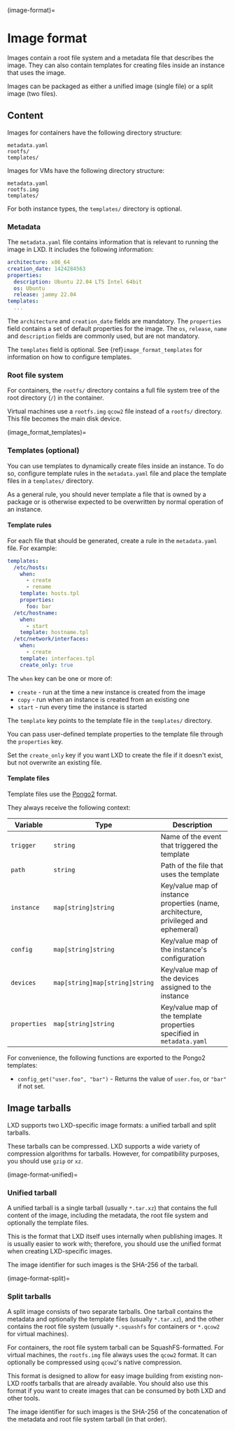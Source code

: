 (image-format)=
# Image format

Images contain a root file system and a metadata file that describes the image.
They can also contain templates for creating files inside an instance that uses the image.

Images can be packaged as either a unified image (single file) or a split image (two files).

## Content

Images for containers have the following directory structure:

```
metadata.yaml
rootfs/
templates/
```

Images for VMs have the following directory structure:

```
metadata.yaml
rootfs.img
templates/
```

For both instance types, the `templates/` directory is optional.

### Metadata

The `metadata.yaml` file contains information that is relevant to running the image in LXD.
It includes the following information:

```yaml
architecture: x86_64
creation_date: 1424284563
properties:
  description: Ubuntu 22.04 LTS Intel 64bit
  os: Ubuntu
  release: jammy 22.04
templates:
  ...
```

The `architecture` and `creation_date` fields are mandatory.
The `properties` field contains a set of default properties for the image.
The `os`, `release`, `name` and `description` fields are commonly used, but are not mandatory.

The `templates` field is optional.
See {ref}`image_format_templates` for information on how to configure templates.

### Root file system

For containers, the `rootfs/` directory contains a full file system tree of the root directory (`/`) in the container.

Virtual machines use a `rootfs.img` `qcow2` file instead of a `rootfs/` directory.
This file becomes the main disk device.

(image_format_templates)=
### Templates (optional)

You can use templates to dynamically create files inside an instance.
To do so, configure template rules in the `metadata.yaml` file and place the template files in a `templates/` directory.

As a general rule, you should never template a file that is owned by a package or is otherwise expected to be overwritten by normal operation of an instance.

#### Template rules

For each file that should be generated, create a rule in the `metadata.yaml` file.
For example:

```yaml
templates:
  /etc/hosts:
    when:
      - create
      - rename
    template: hosts.tpl
    properties:
      foo: bar
  /etc/hostname:
    when:
      - start
    template: hostname.tpl
  /etc/network/interfaces:
    when:
      - create
    template: interfaces.tpl
    create_only: true
```

The `when` key can be one or more of:

- `create` - run at the time a new instance is created from the image
- `copy` - run when an instance is created from an existing one
- `start` - run every time the instance is started

The `template` key points to the template file in the `templates/` directory.

You can pass user-defined template properties to the template file through the `properties` key.

Set the `create_only` key if you want LXD to create the file if it doesn't exist, but not overwrite an existing file.

#### Template files

Template files use the [Pongo2](https://www.schlachter.tech/solutions/pongo2-template-engine/) format.

They always receive the following context:

| Variable     | Type                           | Description                                                                         |
|--------------|--------------------------------|-------------------------------------------------------------------------------------|
| `trigger`    | `string`                       | Name of the event that triggered the template                                       |
| `path`       | `string`                       | Path of the file that uses the template                                             |
| `instance`   | `map[string]string`            | Key/value map of instance properties (name, architecture, privileged and ephemeral) |
| `config`     | `map[string]string`            | Key/value map of the instance's configuration                                       |
| `devices`    | `map[string]map[string]string` | Key/value map of the devices assigned to the instance                               |
| `properties` | `map[string]string`            | Key/value map of the template properties specified in `metadata.yaml`               |

For convenience, the following functions are exported to the Pongo2 templates:

- `config_get("user.foo", "bar")` - Returns the value of `user.foo`, or `"bar"` if not set.

## Image tarballs

LXD supports two LXD-specific image formats: a unified tarball and split tarballs.

These tarballs can be compressed.
LXD supports a wide variety of compression algorithms for tarballs.
However, for compatibility purposes, you should use `gzip` or `xz`.

(image-format-unified)=
### Unified tarball

A unified tarball is a single tarball (usually `*.tar.xz`) that contains the full content of the image, including the metadata, the root file system and optionally the template files.

This is the format that LXD itself uses internally when publishing images.
It is usually easier to work with; therefore, you should use the unified format when creating LXD-specific images.

The image identifier for such images is the SHA-256 of the tarball.

(image-format-split)=
### Split tarballs

A split image consists of two separate tarballs.
One tarball contains the metadata and optionally the template files (usually `*.tar.xz`), and the other contains the root file system (usually `*.squashfs` for containers or `*.qcow2` for virtual machines).

For containers, the root file system tarball can be SquashFS-formatted.
For virtual machines, the `rootfs.img` file always uses the `qcow2` format.
It can optionally be compressed using `qcow2`'s native compression.

This format is designed to allow for easy image building from existing non-LXD rootfs tarballs that are already available.
You should also use this format if you want to create images that can be consumed by both LXD and other tools.

The image identifier for such images is the SHA-256 of the concatenation of the metadata and root file system tarball (in that order).
